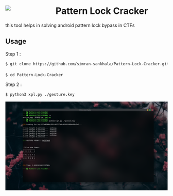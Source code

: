 <div style="display:block;text-align:left"><img align="left" src="https://images.idgesg.net/images/article/2021/12/android-security-100913715-large.jpg?auto=webp&quality=85,70" border="0" style="width:156px;">

# Pattern Lock Cracker
this tool helps in solving android pattern lock bypass in CTFs

## Usage

Step 1 :
```sh
$ git clone https://github.com/simran-sankhala/Pattern-Lock-Cracker.git

$ cd Pattern-Lock-Cracker
```
Step 2 :
```sh
$ python3 xpl.py ./gesture.key
```

![](poc.png)
